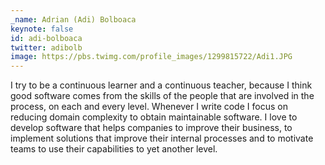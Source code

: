 ```yaml
---
_name: Adrian (Adi) Bolboaca
keynote: false
id: adi-bolboaca
twitter: adibolb
image: https://pbs.twimg.com/profile_images/1299815722/Adi1.JPG
---
```

I try to be a continuous learner and a continuous teacher, because I think good software comes from the skills of the people that are involved in the process, on each and every level. Whenever I write code I focus on reducing domain complexity to obtain maintainable software. I love to develop software that helps companies to improve their business, to implement solutions that improve their internal processes and to motivate teams to use their capabilities to yet another level.

